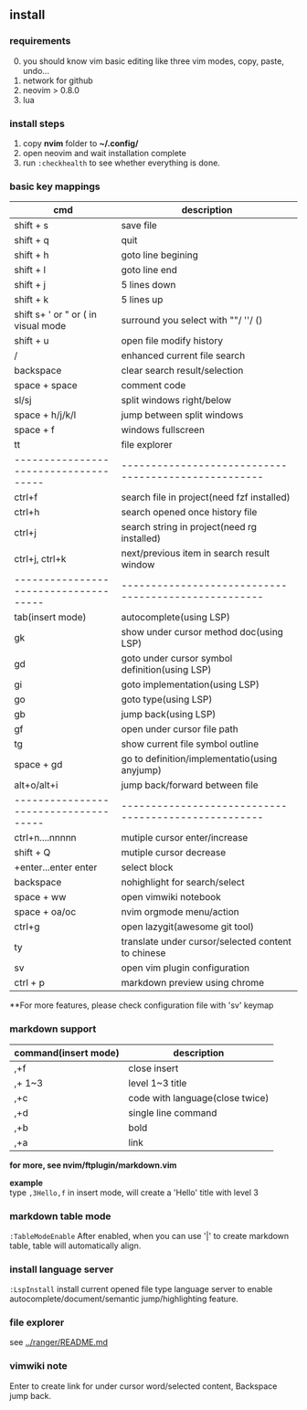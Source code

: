 ## install 
### requirements

0. you should know vim basic editing like three vim modes, copy, paste, undo...
1. network for github
2. neovim > 0.8.0
3. lua

### install steps

1. copy **nvim** folder to **~/.config/**
2. open neovim and wait installation complete
3. run `:checkhealth` to see whether everything is done.

### basic key mappings

| cmd                                 | description                                        |
|-------------------------------------|----------------------------------------------------|
| shift + s                           | save file                                          |
| shift + q                           | quit                                               |
| shift + h                           | goto line begining                                 |
| shift + l                           | goto line end                                      |
| shift + j                           | 5 lines down                                       |
| shift + k                           | 5 lines up                                         |
| shift s+ ' or " or ( in visual mode | surround you select with ""/ ''/ ()                |
| shift + u                           | open file modify history                           |
| /                                   | enhanced current file search                       |
| backspace                           | clear search result/selection                      |
| space + space                       | comment code                                       |
| sl/sj                               | split windows right/below                          |
| space + h/j/k/l                     | jump between split windows                         |
| space + f                           | windows fullscreen                                 |
| tt                                  | file explorer                                      |
|-------------------------------------|----------------------------------------------------|
| ctrl+f                              | search file in project(need fzf installed)         |
| ctrl+h                              | search opened once history file                    |
| ctrl+j                              | search string in project(need rg installed)        |
| ctrl+j, ctrl+k                      | next/previous item in search result window         |
|-------------------------------------|----------------------------------------------------|
| tab(insert mode)                    | autocomplete(using LSP)                            |
| gk                                  | show under cursor method doc(using LSP)            |
| gd                                  | goto under cursor symbol definition(using LSP)     |
| gi                                  | goto implementation(using LSP)                     |
| go                                  | goto type(using LSP)                               |
| gb                                  | jump back(using LSP)                               |
| gf                                  | open under cursor file path                        |
| tg                                  | show current file symbol outline                   |
| space + gd                          | go to definition/implementatio(using anyjump)      |
| alt+o/alt+i                         | jump back/forward between file                     |
|-------------------------------------|----------------------------------------------------|
| ctrl+n....nnnnn                     | mutiple cursor  enter/increase                     |
| shift + Q                           | mutiple cursor decrease                            |
| <space>+enter...enter enter         | select block                                       |
| backspace                           | nohighlight for search/select                      |
| space + ww                          | open vimwiki notebook                              |
| space + oa/oc                       | nvim orgmode menu/action                           |
| ctrl+g                              | open lazygit(awesome git tool)                     |
| ty                                  | translate under cursor/selected content to chinese |
| sv                                  | open vim plugin configuration                      |
| ctrl + p                            | markdown preview using chrome                      |

**For more features, please check configuration file with 'sv' keymap

### markdown support
| command(insert mode) | description                     |
|----------------------|---------------------------------|
| ,+f                  | close insert                    |
| ,+<number> 1~3       | level 1~3 title                 |
| ,+c                  | code with language(close twice) |
| ,+d                  | single line command             |
| ,+b                  | bold                            |
| ,+a                  | link                            |
**for more, see nvim/ftplugin/markdown.vim** 

**example**  
type `,3Hello,f` in insert mode, will create a 'Hello' title with level 3

### markdown table mode

`:TableModeEnable` 
After enabled, when you can use '|' to create markdown table, table will automatically align.

### install language server
`:LspInstall` install current opened file type language server to enable autocomplete/document/semantic jump/highlighting feature.

### file explorer
see [../ranger/README.md](../ranger/README.md) 

### vimwiki note
Enter to create link for under cursor word/selected content, Backspace jump back.
